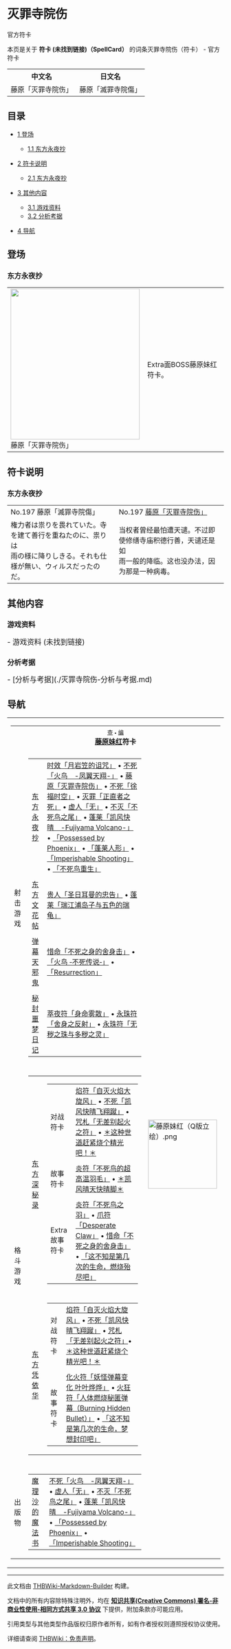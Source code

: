 # 灭罪寺院伤

<!-- source html: G:\repos\THBWiki-Markdown-Builder\THBWikiMarkdown\Temp\main\f\f6\ns0%3A%E7%81%AD%E7%BD%AA%E5%AF%BA%E9%99%A2%E4%BC%A4.html -->

官方符卡

本页是关于 **符卡 (未找到链接)（SpellCard）** 的词条灭罪寺院伤（符卡） - 官方符卡

<table>

<tbody><tr>
<th>中文名</th>
<th>日文名
</th></tr>
<tr>
<td>藤原「灭罪寺院伤」</td>
<td>藤原「滅罪寺院傷」
</td></tr></tbody></table>


  
  

  

## 目录

- [1 登场](#登场)

  - [1.1 东方永夜抄](#东方永夜抄)



- [2 符卡说明](#符卡说明)

  - [2.1 东方永夜抄](#东方永夜抄_2)



- [3 其他内容](#其他内容)

  - [3.1 游戏资料](#游戏资料)
  - [3.2 分析考据](#分析考据)



- [4 导航](#导航)




## 登场
### 东方永夜抄

<table>

<tbody><tr>
<td><div class="thumb tleft"><div class="thumbinner" style="width:302px;"><a href="./文件-藤原「灭罪寺院伤」（永夜抄）.jpg.md" class="image"><img alt="" src="https://upload.thwiki.cc/thumb/2/29/%E8%97%A4%E5%8E%9F%E3%80%8C%E7%81%AD%E7%BD%AA%E5%AF%BA%E9%99%A2%E4%BC%A4%E3%80%8D%EF%BC%88%E6%B0%B8%E5%A4%9C%E6%8A%84%EF%BC%89.jpg/300px-%E8%97%A4%E5%8E%9F%E3%80%8C%E7%81%AD%E7%BD%AA%E5%AF%BA%E9%99%A2%E4%BC%A4%E3%80%8D%EF%BC%88%E6%B0%B8%E5%A4%9C%E6%8A%84%EF%BC%89.jpg" decoding="async" loading="lazy" width="300" height="350" class="thumbimage" srcset="https://upload.thwiki.cc/2/29/%E8%97%A4%E5%8E%9F%E3%80%8C%E7%81%AD%E7%BD%AA%E5%AF%BA%E9%99%A2%E4%BC%A4%E3%80%8D%EF%BC%88%E6%B0%B8%E5%A4%9C%E6%8A%84%EF%BC%89.jpg 1.5x" data-file-width="384" data-file-height="448"></a>  <div class="thumbcaption"><div class="magnify"><a href="./文件-藤原「灭罪寺院伤」（永夜抄）.jpg.md" class="internal" title="放大"></a></div>藤原「灭罪寺院伤」</div></div></div>
</td>
<td>
<p>Extra面BOSS藤原妹红符卡。
</p>
</td></tr></tbody></table>



## 符卡说明
### 东方永夜抄

<table><tbody><tr class="tt-content-header" id="Extra-11" data-pos="&#91;&quot;Extra&quot;,11&#93;"><td class="tt-jah" lang="ja"><div class="poem">No.197 藤原「滅罪寺院傷」</div></td><td class="tt-zhh" lang="zh"><div class="poem">No.197 <a href="/%E8%97%A4%E5%8E%9F%E3%80%8C%E7%81%AD%E7%BD%AA%E5%AF%BA%E9%99%A2%E4%BC%A4%E3%80%8D" class="mw-redirect" title="藤原「灭罪寺院伤」">藤原「灭罪寺院伤」</a></div></td></tr><tr class="tt-content" id="Extra-12" data-pos="&#91;&quot;Extra&quot;,12&#93;"><td class="tt-ja" lang="ja"><div class="poem">権力者は祟りを畏れていた。寺を建て善行を重ねたのに、祟りは<br>雨の様に降りしきる。それも仕様が無い、ウィルスだったのだ。</div></td><td class="tt-zh" lang="zh"><div class="poem">当权者曾经最怕遭天谴。不过即使修缮寺庙积德行善，天谴还是如<br>雨一般的降临。这也没办法，因为那是一种病毒。<br></div></td></tr></tbody></table>


## 其他内容
### 游戏资料
  
<big>
</big>  
<big>- 游戏资料 (未找到链接)
</big><big></big>  
<big></big>
  

### 分析考据
  
<big>
</big>  
<big>- [分析与考据](./灭罪寺院伤-分析与考据.md)
</big><big></big>  
<big></big>
  

## 导航

<table><tbody><tr><td><table cellspacing="0" class="nowraplinks mw-collapsible mw-collapsed" style="width:100%;;;"><tbody><tr><th style=";" colspan="3" class="navbox-title"><div class="navbar"><div class="noprint plainlinksneverexpand" style="background-color:transparent; padding:0; font-weight:normal; font-size:80%; white-space:nowrap;"><a href="./模板-藤原妹红符卡导航.md" title="模板:藤原妹红符卡导航"><span style=";;border:none;" title="查看这个模板">查</span></a>&#160;<span style="font-size:80%;">•</span>&#160;<a href="/index.php?title=%E6%A8%A1%E6%9D%BF:%E8%97%A4%E5%8E%9F%E5%A6%B9%E7%BA%A2%E7%AC%A6%E5%8D%A1%E5%AF%BC%E8%88%AA&amp;action=edit"><span style=";;border:none;" title="您可以编辑这个模板。请在储存变更之前先预览">编</span></a></div></div><span><a href="./藤原妹红.md" title="藤原妹红">藤原妹红</a>符卡</span></th></tr><tr><td></td></tr><tr><td class="navbox-group" style=";;">射击游戏</td><td style=";;" class="navbox-list navbox-odd"><div></div><table cellspacing="0" class="nowraplinks navbox-subgroup" style="width:100%;;;;"><tbody><tr><td class="navbox-group" style=";;"><div><a href="./东方永夜抄.md" title="东方永夜抄">东方永夜抄</a></div></td><td style=";;" class="navbox-list navbox-odd"><div><a href="/%E6%97%B6%E6%95%88%E3%80%8C%E6%9C%88%E5%B2%A9%E7%AC%A0%E7%9A%84%E8%AF%85%E5%92%92%E3%80%8D" class="mw-redirect" title="时效「月岩笠的诅咒」">时效「月岩笠的诅咒」</a> &#8226; <a href="/%E4%B8%8D%E6%AD%BB%E3%80%8C%E7%81%AB%E9%B8%9F_-%E5%87%A4%E7%BF%BC%E5%A4%A9%E7%BF%94-%E3%80%8D" class="mw-redirect" title="不死「火鸟 -凤翼天翔-」">不死「火鸟　-凤翼天翔-」</a> &#8226; <a href="/%E8%97%A4%E5%8E%9F%E3%80%8C%E7%81%AD%E7%BD%AA%E5%AF%BA%E9%99%A2%E4%BC%A4%E3%80%8D" class="mw-redirect" title="藤原「灭罪寺院伤」">藤原「灭罪寺院伤」</a> &#8226; <a href="/%E4%B8%8D%E6%AD%BB%E3%80%8C%E5%BE%90%E7%A6%8F%E6%97%B6%E7%A9%BA%E3%80%8D" class="mw-redirect" title="不死「徐福时空」">不死「徐福时空」</a> &#8226; <a href="/%E7%81%AD%E7%BD%AA%E3%80%8C%E6%AD%A3%E7%9B%B4%E8%80%85%E4%B9%8B%E6%AD%BB%E3%80%8D" class="mw-redirect" title="灭罪「正直者之死」">灭罪「正直者之死」</a> &#8226; <a href="/%E8%99%9A%E4%BA%BA%E3%80%8C%E6%97%A0%E3%80%8D" class="mw-redirect" title="虚人「无」">虚人「无」</a> &#8226; <a href="/%E4%B8%8D%E7%81%AD%E3%80%8C%E4%B8%8D%E6%AD%BB%E9%B8%9F%E4%B9%8B%E5%B0%BE%E3%80%8D" class="mw-redirect" title="不灭「不死鸟之尾」">不灭「不死鸟之尾」</a> &#8226; <a href="/%E8%93%AC%E8%8E%B1%E3%80%8C%E5%87%AF%E9%A3%8E%E5%BF%AB%E6%99%B4_-Fujiyama_Volcano-%E3%80%8D" class="mw-redirect" title="蓬莱「凯风快晴 -Fujiyama Volcano-」">蓬莱「凯风快晴　-Fujiyama Volcano-」</a> &#8226; <a href="/%E3%80%8CPossessed_by_Phoenix%E3%80%8D" class="mw-redirect" title="「Possessed by Phoenix」">「Possessed by Phoenix」</a> &#8226; <a href="/%E3%80%8C%E8%93%AC%E8%8E%B1%E4%BA%BA%E5%BD%A2%E3%80%8D" class="mw-redirect" title="「蓬莱人形」">「蓬莱人形」</a> &#8226; <a href="/%E3%80%8CImperishable_Shooting%E3%80%8D" class="mw-redirect" title="「Imperishable Shooting」">「Imperishable Shooting」</a> &#8226; <a href="/%E3%80%8C%E4%B8%8D%E6%AD%BB%E9%B8%9F%E9%87%8D%E7%94%9F%E3%80%8D" class="mw-redirect" title="「不死鸟重生」">「不死鸟重生」</a></div></td></tr><tr><td></td></tr><tr><td class="navbox-group" style=";;"><div><a href="./东方文花帖.md" title="东方文花帖">东方文花帖</a></div></td><td style=";;" class="navbox-list navbox-even"><div><a href="/%E8%B4%B5%E4%BA%BA%E3%80%8C%E5%9C%A3%E6%97%A5%E8%80%B3%E6%9B%BC%E7%9A%84%E5%BF%A0%E5%91%8A%E3%80%8D" class="mw-redirect" title="贵人「圣日耳曼的忠告」">贵人「圣日耳曼的忠告」</a> &#8226; <a href="/%E8%93%AC%E8%8E%B1%E3%80%8C%E7%91%9E%E6%B1%9F%E6%B5%A6%E5%B2%9B%E5%AD%90%E4%B8%8E%E4%BA%94%E8%89%B2%E7%9A%84%E7%91%9E%E9%BE%9F%E3%80%8D" class="mw-redirect" title="蓬莱「瑞江浦岛子与五色的瑞龟」">蓬莱「瑞江浦岛子与五色的瑞龟」</a></div></td></tr><tr><td></td></tr><tr><td class="navbox-group" style=";;"><div><a href="./弹幕天邪鬼.md" title="弹幕天邪鬼">弹幕天邪鬼</a></div></td><td style=";;" class="navbox-list navbox-odd"><div><a href="/%E6%83%9C%E5%91%BD%E3%80%8C%E4%B8%8D%E6%AD%BB%E4%B9%8B%E8%BA%AB%E7%9A%84%E8%88%8D%E8%BA%AB%E5%87%BB%E3%80%8D" class="mw-redirect" title="惜命「不死之身的舍身击」">惜命「不死之身的舍身击」</a> &#8226; <a href="/%E3%80%8C%E7%81%AB%E9%B8%9F_%E2%80%90%E4%B8%8D%E6%AD%BB%E4%BC%A0%E8%AF%B4%E2%80%90%E3%80%8D" class="mw-redirect" title="「火鸟 ‐不死传说‐」">「火鸟 ‐不死传说‐」</a> &#8226; <a href="/%E3%80%8CResurrection%E3%80%8D" class="mw-redirect" title="「Resurrection」">「Resurrection」</a></div></td></tr><tr><td></td></tr><tr><td class="navbox-group" style=";;"><div><a href="./秘封噩梦日记.md" title="秘封噩梦日记">秘封噩梦日记</a></div></td><td style=";;" class="navbox-list navbox-even"><div><a href="/%E8%90%83%E5%A4%9C%E7%AC%A6%E3%80%8C%E8%BA%AB%E5%91%BD%E9%9B%BE%E6%95%A3%E3%80%8D" class="mw-redirect" title="萃夜符「身命雾散」">萃夜符「身命雾散」</a> &#8226; <a href="/%E6%B0%B8%E7%8F%A0%E7%AC%A6%E3%80%8C%E8%88%8D%E8%BA%AB%E4%B9%8B%E5%8F%8D%E5%B0%84%E3%80%8D" class="mw-redirect" title="永珠符「舍身之反射」">永珠符「舍身之反射」</a> &#8226; <a href="/%E6%B0%B8%E7%8F%A0%E7%AC%A6%E3%80%8C%E6%97%A0%E7%A7%BD%E4%B9%8B%E7%8F%A0%E4%B8%8E%E5%A4%9A%E7%A7%BD%E4%B9%8B%E7%81%B5%E3%80%8D" class="mw-redirect" title="永珠符「无秽之珠与多秽之灵」">永珠符「无秽之珠与多秽之灵」</a></div></td></tr></tbody></table><div></div></td><td class="navbox-image" style="" rowspan="5"><a href="./文件-藤原妹红（Q版立绘）.png.md" class="image"><img alt="藤原妹红（Q版立绘）.png" src="https://upload.thwiki.cc/thumb/f/f4/%E8%97%A4%E5%8E%9F%E5%A6%B9%E7%BA%A2%EF%BC%88Q%E7%89%88%E7%AB%8B%E7%BB%98%EF%BC%89.png/160px-%E8%97%A4%E5%8E%9F%E5%A6%B9%E7%BA%A2%EF%BC%88Q%E7%89%88%E7%AB%8B%E7%BB%98%EF%BC%89.png" decoding="async" loading="lazy" width="160" height="160" srcset="https://upload.thwiki.cc/thumb/f/f4/%E8%97%A4%E5%8E%9F%E5%A6%B9%E7%BA%A2%EF%BC%88Q%E7%89%88%E7%AB%8B%E7%BB%98%EF%BC%89.png/240px-%E8%97%A4%E5%8E%9F%E5%A6%B9%E7%BA%A2%EF%BC%88Q%E7%89%88%E7%AB%8B%E7%BB%98%EF%BC%89.png 1.5x, https://upload.thwiki.cc/thumb/f/f4/%E8%97%A4%E5%8E%9F%E5%A6%B9%E7%BA%A2%EF%BC%88Q%E7%89%88%E7%AB%8B%E7%BB%98%EF%BC%89.png/320px-%E8%97%A4%E5%8E%9F%E5%A6%B9%E7%BA%A2%EF%BC%88Q%E7%89%88%E7%AB%8B%E7%BB%98%EF%BC%89.png 2x" data-file-width="500" data-file-height="500"></a></td></tr><tr><td></td></tr><tr><td class="navbox-group" style=";;">格斗游戏</td><td style=";;" class="navbox-list navbox-even"><div></div><table cellspacing="0" class="nowraplinks navbox-subgroup" style="width:100%;;;;"><tbody><tr><td class="navbox-group" style=";;"><div><a href="./东方深秘录.md" title="东方深秘录">东方深秘录</a></div></td><td style=";;" class="navbox-list navbox-odd"><div></div><table cellspacing="0" class="nowraplinks navbox-subgroup" style="width:100%;;;;"><tbody><tr><td class="navbox-group" style=";;"><div>对战符卡</div></td><td style=";;" class="navbox-list navbox-odd"><div><a href="/%E7%84%B0%E7%AC%A6%E3%80%8C%E8%87%AA%E7%81%AD%E7%81%AB%E7%84%B0%E5%A4%A7%E6%97%8B%E9%A3%8E%E3%80%8D" class="mw-redirect" title="焰符「自灭火焰大旋风」">焰符「自灭火焰大旋风」</a> &#8226; <a href="/%E4%B8%8D%E6%AD%BB%E3%80%8C%E5%87%AF%E9%A3%8E%E5%BF%AB%E6%99%B4%E9%A3%9E%E7%BF%94%E8%B9%B4%E3%80%8D" class="mw-redirect" title="不死「凯风快晴飞翔蹴」">不死「凯风快晴飞翔蹴」</a> &#8226; <a href="/%E5%92%92%E6%9C%AD%E3%80%8C%E6%97%A0%E5%B7%AE%E5%88%AB%E8%B5%B7%E7%81%AB%E4%B9%8B%E7%AC%A6%E3%80%8D" class="mw-redirect" title="咒札「无差别起火之符」">咒札「无差别起火之符」</a> &#8226; <a href="/%EF%BC%8A%E8%BF%99%E7%A7%8D%E4%B8%96%E9%81%93%E8%B5%B6%E7%B4%A7%E7%83%A7%E4%B8%AA%E7%B2%BE%E5%85%89%E5%90%A7%EF%BC%81%EF%BC%8A" class="mw-redirect" title="＊这种世道赶紧烧个精光吧！＊">＊这种世道赶紧烧个精光吧！＊</a></div></td></tr><tr><td></td></tr><tr><td class="navbox-group" style=";;"><div>故事符卡</div></td><td style=";;" class="navbox-list navbox-even"><div><a href="/%E7%82%8E%E7%AC%A6%E3%80%8C%E4%B8%8D%E6%AD%BB%E9%B8%9F%E7%9A%84%E8%B6%85%E9%AB%98%E6%B8%A9%E7%BE%BD%E6%AF%9B%E3%80%8D" class="mw-redirect" title="炎符「不死鸟的超高温羽毛」">炎符「不死鸟的超高温羽毛」</a> &#8226; <a href="/%EF%BC%8A%E5%87%AF%E9%A3%8E%E6%99%B4%E5%A4%A9%E5%BF%AB%E6%99%B4%E8%84%9A%EF%BC%8A" class="mw-redirect" title="＊凯风晴天快晴脚＊">＊凯风晴天快晴脚＊</a></div></td></tr><tr><td></td></tr><tr><td class="navbox-group" style=";;"><div>Extra故事符卡</div></td><td style=";;" class="navbox-list navbox-odd"><div><a href="/%E7%82%8E%E7%AC%A6%E3%80%8C%E4%B8%8D%E6%AD%BB%E9%B8%9F%E4%B9%8B%E7%BE%BD%E3%80%8D" class="mw-redirect" title="炎符「不死鸟之羽」">炎符「不死鸟之羽」</a> &#8226; <a href="/%E7%88%AA%E7%AC%A6%E3%80%8CDesperate_Claw%E3%80%8D" class="mw-redirect" title="爪符「Desperate Claw」">爪符「Desperate Claw」</a> &#8226; <a href="/%E6%83%9C%E5%91%BD%E3%80%8C%E4%B8%8D%E6%AD%BB%E4%B9%8B%E8%BA%AB%E7%9A%84%E8%88%8D%E8%BA%AB%E5%87%BB%E3%80%8D" class="mw-redirect" title="惜命「不死之身的舍身击」">惜命「不死之身的舍身击」</a> &#8226; <a href="/%E3%80%8C%E8%BF%99%E4%B8%8D%E7%9F%A5%E6%98%AF%E7%AC%AC%E5%87%A0%E6%AC%A1%E7%9A%84%E7%94%9F%E5%91%BD%EF%BC%8C%E7%87%83%E7%83%A7%E6%AE%86%E5%B0%BD%E5%90%A7%E3%80%8D" class="mw-redirect" title="「这不知是第几次的生命，燃烧殆尽吧」">「这不知是第几次的生命，燃烧殆尽吧」</a></div></td></tr></tbody></table><div></div></td></tr><tr><td></td></tr><tr><td class="navbox-group" style=";;"><div><a href="./东方凭依华.md" title="东方凭依华">东方凭依华</a></div></td><td style=";;" class="navbox-list navbox-even"><div></div><table cellspacing="0" class="nowraplinks navbox-subgroup" style="width:100%;;;;"><tbody><tr><td class="navbox-group" style=";;"><div>对战符卡</div></td><td style=";;" class="navbox-list navbox-odd"><div><a href="/%E7%84%B0%E7%AC%A6%E3%80%8C%E8%87%AA%E7%81%AD%E7%81%AB%E7%84%B0%E5%A4%A7%E6%97%8B%E9%A3%8E%E3%80%8D" class="mw-redirect" title="焰符「自灭火焰大旋风」">焰符「自灭火焰大旋风」</a> &#8226; <a href="/%E4%B8%8D%E6%AD%BB%E3%80%8C%E5%87%AF%E9%A3%8E%E5%BF%AB%E6%99%B4%E9%A3%9E%E7%BF%94%E8%B9%B4%E3%80%8D" class="mw-redirect" title="不死「凯风快晴飞翔蹴」">不死「凯风快晴飞翔蹴」</a> &#8226; <a href="/%E5%92%92%E6%9C%AD%E3%80%8C%E6%97%A0%E5%B7%AE%E5%88%AB%E8%B5%B7%E7%81%AB%E4%B9%8B%E7%AC%A6%E3%80%8D" class="mw-redirect" title="咒札「无差别起火之符」">咒札「无差别起火之符」</a>&#8226; <a href="/%EF%BC%8A%E8%BF%99%E7%A7%8D%E4%B8%96%E9%81%93%E8%B5%B6%E7%B4%A7%E7%83%A7%E4%B8%AA%E7%B2%BE%E5%85%89%E5%90%A7%EF%BC%81%EF%BC%8A" class="mw-redirect" title="＊这种世道赶紧烧个精光吧！＊">＊这种世道赶紧烧个精光吧！＊</a></div></td></tr><tr><td></td></tr><tr><td class="navbox-group" style=";;"><div>故事符卡</div></td><td style=";;" class="navbox-list navbox-even"><div><a href="/%E5%8C%96%E7%81%AB%E7%AC%A6%E3%80%8C%E5%A6%96%E6%80%AA%E5%BC%B9%E5%B9%95%E5%8F%98%E5%8C%96_%E5%8F%B6%E5%8F%B6%E7%83%A8%E7%83%A8%E3%80%8D" class="mw-redirect" title="化火符「妖怪弹幕变化 叶叶烨烨」">化火符「妖怪弹幕变化 叶叶烨烨」</a> &#8226; <a href="/%E7%81%AB%E7%8B%82%E7%AC%A6%E3%80%8C%E4%BA%BA%E4%BD%93%E7%87%83%E7%83%A7%E7%A7%98%E5%8C%BF%E5%BC%B9%E5%B9%95%EF%BC%88Burning_Hidden_Bullet%EF%BC%89%E3%80%8D" class="mw-redirect" title="火狂符「人体燃烧秘匿弹幕（Burning Hidden Bullet）」">火狂符「人体燃烧秘匿弹幕（Burning Hidden Bullet）」</a> &#8226; <a href="/%E3%80%8C%E8%BF%99%E4%B8%8D%E7%9F%A5%E6%98%AF%E7%AC%AC%E5%87%A0%E6%AC%A1%E7%9A%84%E7%94%9F%E5%91%BD%EF%BC%8C%E6%A2%A6%E6%83%B3%E5%B0%81%E5%8D%B0%E5%90%A7%E3%80%8D" class="mw-redirect" title="「这不知是第几次的生命，梦想封印吧」">「这不知是第几次的生命，梦想封印吧」</a></div></td></tr></tbody></table><div></div></td></tr></tbody></table><div></div></td></tr><tr><td></td></tr><tr><td class="navbox-group" style=";;">出版物</td><td style=";;" class="navbox-list navbox-odd"><div></div><table cellspacing="0" class="nowraplinks navbox-subgroup" style="width:100%;;;;"><tbody><tr><td class="navbox-group" style=";;"><div><a href="/%E9%AD%94%E7%90%86%E6%B2%99%E7%9A%84%E9%AD%94%E6%B3%95%E4%B9%A6" class="mw-redirect" title="魔理沙的魔法书">魔理沙的魔法书</a></div></td><td style=";;" class="navbox-list navbox-odd"><div><a href="/%E4%B8%8D%E6%AD%BB%E3%80%8C%E7%81%AB%E9%B8%9F_-%E5%87%A4%E7%BF%BC%E5%A4%A9%E7%BF%94-%E3%80%8D" class="mw-redirect" title="不死「火鸟 -凤翼天翔-」">不死「火鸟　-凤翼天翔-」</a> &#8226; <a href="/%E8%99%9A%E4%BA%BA%E3%80%8C%E6%97%A0%E3%80%8D" class="mw-redirect" title="虚人「无」">虚人「无」</a> &#8226; <a href="/%E4%B8%8D%E7%81%AD%E3%80%8C%E4%B8%8D%E6%AD%BB%E9%B8%9F%E4%B9%8B%E5%B0%BE%E3%80%8D" class="mw-redirect" title="不灭「不死鸟之尾」">不灭「不死鸟之尾」</a> &#8226; <a href="/%E8%93%AC%E8%8E%B1%E3%80%8C%E5%87%AF%E9%A3%8E%E5%BF%AB%E6%99%B4_-Fujiyama_Volcano-%E3%80%8D" class="mw-redirect" title="蓬莱「凯风快晴 -Fujiyama Volcano-」">蓬莱「凯风快晴　-Fujiyama Volcano-」</a> &#8226; <a href="/%E3%80%8CPossessed_by_Phoenix%E3%80%8D" class="mw-redirect" title="「Possessed by Phoenix」">「Possessed by Phoenix」</a> &#8226; <a href="/%E3%80%8CImperishable_Shooting%E3%80%8D" class="mw-redirect" title="「Imperishable Shooting」">「Imperishable Shooting」</a></div></td></tr></tbody></table><div></div></td></tr></tbody></table></td></tr></tbody></table>






---

此文档由 [THBWiki-Markdown-Builder](https://github.com/Delsin-Yu/THBWiki-Markdown-Builder) 构建。

文档中的所有内容除特殊注明外，均在 [**知识共享(Creative Commons) 署名-非商业性使用-相同方式共享 3.0 协议**](https://creativecommons.org/licenses/by-sa/3.0/deed.zh-hans) 下提供，附加条款亦可能应用。

引用类型与其他类型作品版权归原作者所有，如有作者授权则遵照授权协议使用。

详细请查阅 [THBWiki：免责声明](https://thbwiki.cc/THBWiki:%E5%85%8D%E8%B4%A3%E5%A3%B0%E6%98%8E)。

